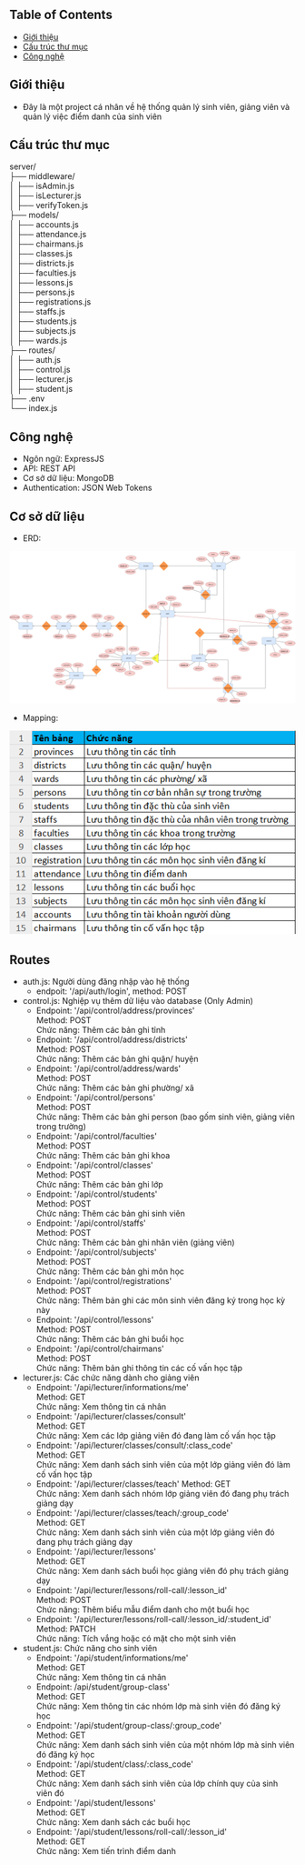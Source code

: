 ## Table of Contents
- [Giới thiệu](#gioi_thieu)
- [Cấu trúc thư mục](#cau_truc_thu_muc)
- [Công nghệ](#cong_nghe)
## Giới thiệu
- Đây là một project cá nhân về hệ thống quản lý sinh viên, giảng viên và quản lý việc điểm danh của sinh viên
## Cấu trúc thư mục
server/  
├── middleware/  
│ ├── isAdmin.js  
│ ├── isLecturer.js  
│ ├── verifyToken.js  
├── models/  
│ ├── accounts.js  
│ ├── attendance.js  
│ ├── chairmans.js  
│ ├── classes.js  
│ ├── districts.js  
│ ├── faculties.js  
│ ├── lessons.js  
│ ├── persons.js  
│ ├── registrations.js  
│ ├── staffs.js  
│ ├── students.js  
│ ├── subjects.js  
│ ├── wards.js  
├── routes/  
│ ├── auth.js  
│ ├── control.js  
│ ├── lecturer.js  
│ ├── student.js  
├── .env  
└── index.js  
## Công nghệ
- Ngôn ngữ: ExpressJS
- API: REST API
- Cơ sở dữ liệu: MongoDB
- Authentication: JSON Web Tokens
## Cơ sở dữ liệu
- ERD:
  
![Database](https://github.com/NQP27/TrueConnectTest/blob/main/server/database.jpg)
- Mapping:
  
![Mapping](https://github.com/NQP27/TrueConnectTest/blob/main/server/mapping_database.png)
## Routes
- auth.js: Người dùng đăng nhập vào hệ thống
  + endpoit: '/api/auth/login', method: POST
- control.js: Nghiệp vụ thêm dữ liệu vào database (Only Admin) 
  +  Endpoint: '/api/control/address/provinces'   
     Method: POST   
     Chức năng: Thêm các bản ghi tỉnh   
  +  Endpoint: '/api/control/address/districts'   
     Method: POST   
     Chức năng: Thêm các bản ghi quận/ huyện   
  +  Endpoint: '/api/control/address/wards'    
     Method: POST    
     Chức năng: Thêm các bản ghi phường/ xã   
  +  Endpoint: '/api/control/persons'    
     Method: POST    
     Chức năng: Thêm các bản ghi person (bao gốm sinh viên, giảng viên trong trường)    
  +  Endpoint: '/api/control/faculties'   
     Method: POST    
     Chức năng: Thêm các bản ghi khoa    
  +  Endpoint: '/api/control/classes'    
     Method: POST    
     Chức năng: Thêm các bản ghi lớp    
  +  Endpoint: '/api/control/students'    
     Method: POST   
     Chức năng: Thêm các bản ghi sinh viên     
  +  Endpoint: '/api/control/staffs'   
     Method: POST    
     Chức năng: Thêm các bản ghi nhân viên (giảng viên)  
  +  Endpoint: '/api/control/subjects'    
     Method: POST    
     Chức năng: Thêm các bản ghi môn học  
  +  Endpoint: '/api/control/registrations'   
     Method: POST   
     Chức năng: Thêm bản ghi các môn sinh viên đăng ký trong học kỳ này  
  +  Endpoint: '/api/control/lessons'   
     Method: POST   
     Chức năng: Thêm các bản ghi buổi học  
  +  Endpoint: '/api/control/chairmans'   
     Method: POST    
     Chức năng: Thêm bản ghi thông tin các cố vấn học tập  
- lecturer.js: Các chức năng dành cho giảng viên  
  +  Endpoint: '/api/lecturer/informations/me'   
     Method: GET   
     Chức năng: Xem thông tin cá nhân  
  +  Endpoint: '/api/lecturer/classes/consult'  
     Method: GET   
     Chức năng: Xem các lớp giảng viên đó đang làm cố vấn học tập  
  +  Endpoint: '/api/lecturer/classes/consult/:class_code'   
     Method: GET  
     Chức năng: Xem danh sách sinh viên của một lớp giảng viên đó làm cố vấn học tập  
  +  Endpoint: '/api/lecturer/classes/teach' 
     Method: GET   
     Chức năng: Xem danh sách nhóm lớp giảng viên đó đang phụ trách giảng dạy  
  +  Endpoint: '/api/lecturer/classes/teach/:group_code'  
     Method: GET    
     Chức năng: Xem danh sách sinh viên của một lớp giảng viên đó đang phụ trách giảng dạy  
  +  Endpoint: '/api/lecturer/lessons'  
     Method: GET    
     Chức năng: Xem danh sách buổi học giảng viên đó phụ trách giảng dạy  
  +  Endpoint: '/api/lecturer/lessons/roll-call/:lesson_id'  
     Method: POST    
     Chức năng: Thêm biểu mẫu điểm danh cho một buổi học  
  +  Endpoint: '/api/lecturer/lessons/roll-call/:lesson_id/:student_id'  
     Method: PATCH    
     Chức năng: Tích vắng hoặc có mặt cho một sinh viên  
- student.js: Chức năng cho sinh viên  
   +  Endpoint: '/api/student/informations/me'  
     Method: GET    
     Chức năng: Xem thông tin cá nhân  
   +  Endpoint: /api/student/group-class'  
     Method: GET    
     Chức năng: Xem thông tin các nhóm lớp mà sinh viên đó đăng ký học  
   +  Endpoint: '/api/student/group-class/:group_code'  
     Method: GET    
     Chức năng: Xem danh sách sinh viên của một nhóm lớp mà sinh viên đó đăng ký học  
   +  Endpoint: '/api/student/class/:class_code'  
     Method: GET    
     Chức năng: Xem danh sách sinh viên của lớp chính quy của sinh viên đó  
   +  Endpoint: '/api/student/lessons'  
     Method: GET    
     Chức năng: Xem danh sách các buổi học  
   +  Endpoint: '/api/student/lessons/roll-call/:lesson_id'  
     Method: GET    
     Chức năng: Xem tiến trình điểm danh  
   










      
